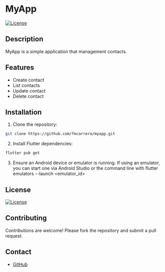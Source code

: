 # MyApp

[![License](https://img.shields.io/badge/License-MIT-blue.svg)](https://opensource.org/licenses/MIT)

## Description

MyApp is a simple application that management contacts.

## Features

- Create contact
- List contacts
- Update contact
- Delete contact


## Installation

1. Clone the repository:

```bash
git clone https://github.com/fmcarrero/myapp.git

```

2. Install Flutter dependencies:

```bash
flutter pub get
```
3. Ensure an Android device or emulator is running. If using an emulator, you can start one via Android Studio or the command line with flutter emulators --launch <emulator_id>


## License

[![License](https://img.shields.io/badge/License-MIT-blue.svg)](https://opensource.org/licenses/MIT)

## Contributing

Contributions are welcome! Please fork the repository and submit a pull request.

## Contact

- [GitHub](https://github.com/fmcarrero)